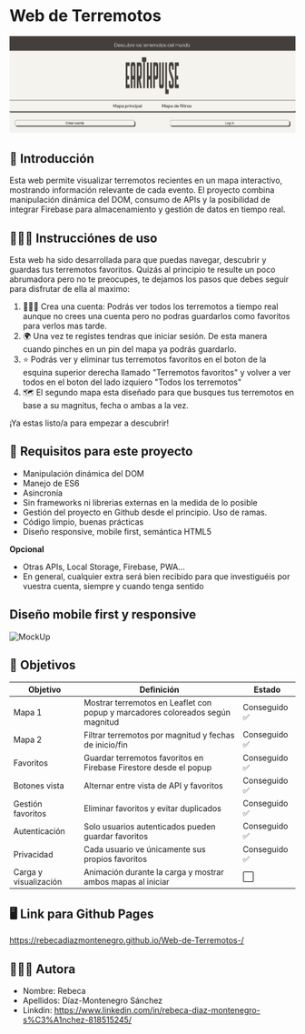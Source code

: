 # Web de Terremotos
![FotoHeader](./assets/foto-readme.png)

## 💨 Introducción

Esta web permite visualizar terremotos recientes en un mapa interactivo, mostrando información relevante de cada evento. El proyecto combina manipulación dinámica del DOM, consumo de APIs y la posibilidad de integrar Firebase para almacenamiento y gestión de datos en tiempo real.

## 👩🏼‍🏫 Instrucciónes de uso

Esta web ha sido desarrollada para que puedas navegar, descubrir y guardas tus terremotos favoritos. Quizás al principio te resulte un poco abrumadora pero no te preocupes, te dejamos los pasos que debes seguir para disfrutar de ella al maximo:

1. 👩🏼‍💻 Crea una cuenta: Podrás ver todos los terremotos a tiempo real aunque no crees una cuenta pero no podras guardarlos como favoritos para verlos mas tarde.
2. 🌍 Una vez te registes tendras que iniciar sesión. De esta manera cuando pinches en un pin del mapa ya podrás guardarlo.
3. ⭐️ Podrás ver y eliminar tus terremotos favoritos en el boton de la esquina superior derecha llamado "Terremotos favoritos" y volver a ver todos en el boton del lado izquiero "Todos los terremotos"
4. 🗺️ El segundo mapa esta diseñado para que busques tus terremotos en base a su magnitus, fecha o ambas a la vez.

¡Ya estas listo/a para empezar a descubrir!

## 📂 Requisitos para este proyecto

- Manipulación dinámica del DOM
- Manejo de ES6
- Asincronía
- Sin frameworks ni librerias externas en la medida de lo posible
- Gestión del proyecto en Github desde el principio. Uso de ramas.
- Código limpio, buenas prácticas
- Diseño responsive, mobile first, semántica HTML5

**Opcional**
- Otras APIs, Local Storage, Firebase, PWA...
- En general, cualquier extra será bien recibido para que investiguéis por vuestra cuenta, siempre y cuando tenga sentido

## Diseño mobile first y responsive

![MockUp](./assets/mockup.png)

## 🎯 Objetivos

| Objetivo | Definición | Estado |
|----------|------------|--------|
| Mapa 1 | Mostrar terremotos en Leaflet con popup y marcadores coloreados según magnitud | Conseguido ✅ |
| Mapa 2 | Filtrar terremotos por magnitud y fechas de inicio/fin | Conseguido ✅ |
| Favoritos | Guardar terremotos favoritos en Firebase Firestore desde el popup | Conseguido ✅ |
| Botones vista | Alternar entre vista de API y favoritos | Conseguido ✅ |
| Gestión favoritos | Eliminar favoritos y evitar duplicados | Conseguido ✅ |
| Autenticación | Solo usuarios autenticados pueden guardar favoritos | Conseguido ✅ |
| Privacidad | Cada usuario ve únicamente sus propios favoritos | Conseguido ✅ |
| Carga y visualización | Animación durante la carga y mostrar ambos mapas al iniciar | ⬜ |

## 🖥️ Link para Github Pages

https://rebecadiazmontenegro.github.io/Web-de-Terremotos-/

## 👩🏼‍💻 Autora
- Nombre: Rebeca
- Apellidos: Díaz-Montenegro Sánchez
- Linkdin: https://www.linkedin.com/in/rebeca-diaz-montenegro-s%C3%A1nchez-818515245/